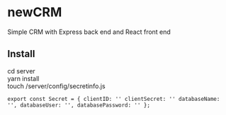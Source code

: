 # newCRM
Simple CRM with Express back end and React front end

## Install
cd server    
yarn install    
touch /server/config/secretinfo.js

`export const Secret = {
  clientID: ''
  clientSecret: ''
  databaseName: '',
  databaseUser: '',
  databasePassword: ''
};`

